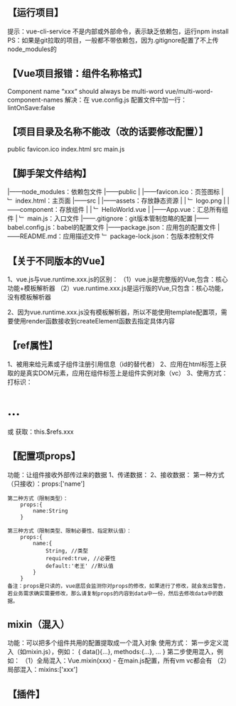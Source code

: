 ## 【运行项目】
提示：vue-cli-service 不是内部或外部命令，表示缺乏依赖包，运行npm install
PS：如果是git拉取的项目，一般都不带依赖包，因为.gitignore配置了不上传node_modules的


## 【Vue项目报错：组件名称格式】
Component name “xxx“ should always be multi-word vue/multi-word-component-names
解决：在 vue.config.js 配置文件中加一行：lintOnSave:false


## 【项目目录及名称不能改（改的话要修改配置）】
public
    favicon.ico
    index.html
src
    main.js


## 【脚手架文件结构】
|——node_modules：依赖包文件
|——public
|   |——favicon.ico：页签图标
|   ﹂ index.html：主页面
|——src
|   |——assets：存放静态资源
|   |   ﹂ logo.png
|   |——component：存放组件
|   |   ﹂ HelloWorld.vue
|   |——App.vue：汇总所有组件
|   ﹂ main.js：入口文件
|——.gitignore：git版本管制忽略的配置
|——babel.config.js：babel的配置文件
|——package.json：应用包的配置文件
|——README.md：应用描述文件
﹂ package-lock.json：包版本控制文件


## 【关于不同版本的Vue】
1、vue.js与vue.runtime.xxx.js的区别：
    （1）vue.js是完整版的Vue,包含：核心功能+模板解析器
    （2）vue.runtime.xxx.js是运行版的Vue,只包含：核心功能，没有模板解析器

2、因为vue.runtime.xxx.js没有模板解析器，所以不能使用template配置项，需要使用render函数接收到createElement函数去指定具体内容


## 【ref属性】
1、被用来给元素或子组件注册引用信息（id的替代者）
2、应用在html标签上获取的是真实DOM元素，应用在组件标签上是组件实例对象（vc）
3、使用方式：
    打标识：<h1 ref="xxx">...</h1> 或 <School ref="xxx"></School>
    获取：this.$refs.xxx


## 【配置项props】
功能：让组件接收外部传过来的数据
1、传递数据：
    <Demo name="xxx"/>
2、接收数据：
    第一种方式（只接收）：props:['name']

    第二种方式（限制类型）：
        props:{
            name:String
        }
    
    第三种方式（限制类型、限制必要性、指定默认值）：
        props:{
            name:{
                String, //类型
                required:true, //必要性
                default:'老王' //默认值
            }
        }
    备注：props是只读的，vue底层会监测你对props的修改，如果进行了修改，就会发出警告，若业务需求确实需要修改，那么请复制props的内容到data中一份，然后去修改data中的数据。


## mixin（混入）
功能：可以把多个组件共用的配置提取成一个混入对象
使用方式：
    第一步定义混入（如mixin.js），例如：
        {
            data(){...},
            methods:{...},
            ...
        }
    第二步使用混入，例如：
        （1）全局混入：Vue.mixin(xxx)    - 在main.js配置，所有vm vc都会有
        （2）局部混入：mixins:['xxx']


## 【插件】


























